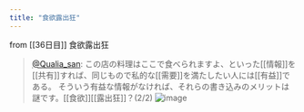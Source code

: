 ```yaml
---
title: "食欲露出狂"
---
```


from [[36日目]]
食欲露出狂
> [@Qualia_san](https://twitter.com/Qualia_san/status/1598347565007003648?s=20&t=ebHDBcxvLPkQ1oq9lsAxRw): この店の料理はここで食べられますよ、といった[[情報]]を[[共有]]すれば、同じもので私的な[[需要]]を満たしたい人には[[有益]]である。
> そういう有益な情報がなければ、それらの書き込みのメリットは謎です。[[食欲]][[露出狂]]？(2/2)
> ![image](https://pbs.twimg.com/media/Fi54jCmaMAAQ36b.png)

